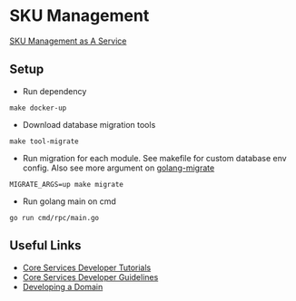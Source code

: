 # SKU Management

[SKU Management as A Service](https://bukalapak.atlassian.net/wiki/spaces/BL20/pages/2207758194/Draft+SKU+Management+as+A+Service)

## Setup
- Run dependency
```
make docker-up
```
- Download database migration tools
```
make tool-migrate
```
- Run migration for each module. See makefile for custom database env config. Also see more argument on [golang-migrate](https://github.com/golang-migrate/migrate)
```
MIGRATE_ARGS=up make migrate
```
- Run golang main on cmd
```
go run cmd/rpc/main.go
```

## Useful Links
- [Core Services Developer Tutorials](https://bukalapak.atlassian.net/wiki/spaces/CIS/pages/2248710958/Developer+Tutorials)
- [Core Services Developer Guidelines](https://bukalapak.atlassian.net/wiki/spaces/CIS/pages/2225867497/Developer+Guidelines)
- [Developing a Domain](https://bukalapak.atlassian.net/wiki/spaces/CIS/pages/2248875394/Developing+a+Domain)
